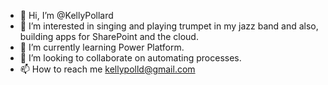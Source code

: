 - 👋 Hi, I’m @KellyPollard
- 👀 I’m interested in singing and playing trumpet in my jazz band and also, building apps for SharePoint and the cloud.
- 🌱 I’m currently learning Power Platform.
- 💞️ I’m looking to collaborate on automating processes.
- 📫 How to reach me kellypolld@gmail.com

<!---
KellyPollard/KellyPollard is a ✨ special ✨ repository because its `README.md` (this file) appears on your GitHub profile.
You can click the Preview link to take a look at your changes.
--->
